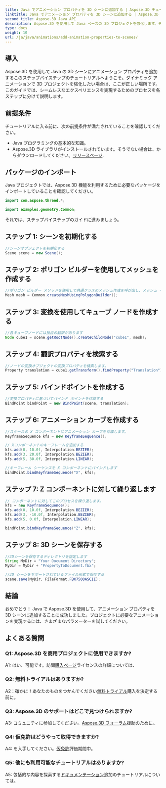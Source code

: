 ```yaml
---
title: Java でアニメーション プロパティを 3D シーンに追加する | Aspose.3D チュートリアル
linktitle: Java でアニメーション プロパティを 3D シーンに追加する | Aspose.3D チュートリアル
second_title: Aspose.3D Java API
description: Aspose.3D を使用して Java ベースの 3D プロジェクトを強化します。チュートリアルに従って、アニメーション プロパティをシームレスに追加します。
type: docs
weight: 10
url: /ja/java/animations/add-animation-properties-to-scenes/
---
```

## 導入

Aspose.3D を使用して Java の 3D シーンにアニメーション プロパティを追加するこのステップバイステップのチュートリアルへようこそ。ダイナミック アニメーションで 3D プロジェクトを強化したい場合は、ここが正しい場所です。このガイドでは、シームレスなエクスペリエンスを実現するためのプロセスを各ステップに分けて説明します。

## 前提条件

チュートリアルに入る前に、次の前提条件が満たされていることを確認してください。

- Java プログラミングの基本的な知識。
-  Aspose.3D ライブラリがインストールされています。そうでない場合は、からダウンロードしてください。[リリースページ](https://releases.aspose.com/3d/java/).

## パッケージのインポート

Java プロジェクトでは、Aspose.3D 機能を利用するために必要なパッケージをインポートしていることを確認してください。

```java
import com.aspose.threed.*;

import examples.geometry.Common;
```

それでは、ステップバイステップのガイドに進みましょう。

## ステップ 1: シーンを初期化する

```java
//シーンオブジェクトを初期化する
Scene scene = new Scene();
```

## ステップ 2: ポリゴン ビルダーを使用してメッシュを作成する

```java
//ポリゴン ビルダー メソッドを使用して共通クラスのメッシュ作成を呼び出し、メッシュ インスタンスを設定します
Mesh mesh = Common.createMeshUsingPolygonBuilder();
```

## ステップ 3: 変換を使用してキューブ ノードを作成する

```java
//各キューブノードには独自の翻訳があります
Node cube1 = scene.getRootNode().createChildNode("cube1", mesh);
```

## ステップ 4: 翻訳プロパティを検索する

```java
//ノードの変換オブジェクトの変換プロパティを検索します。
Property translation = cube1.getTransform().findProperty("Translation");
```

## ステップ 5: バインドポイントを作成する

```java
//変換プロパティに基づいてバインド ポイントを作成する
BindPoint bindPoint = new BindPoint(scene, translation);
```

## ステップ 6: アニメーション カーブを作成する

```java
//スケールの X コンポーネントにアニメーション カーブを作成します。
KeyframeSequence kfs = new KeyframeSequence();

// Xコンポーネントのキーフレームを追加する
kfs.add(0, 10.0f, Interpolation.BEZIER);
kfs.add(3, 20.0f, Interpolation.BEZIER);
kfs.add(5, 30.0f, Interpolation.LINEAR);

//キーフレーム シーケンスを X コンポーネントにバインドします
bindPoint.bindKeyframeSequence("X", kfs);
```

## ステップ 7: Z コンポーネントに対して繰り返します

```java
// コンポーネントに対してこのプロセスを繰り返します。
kfs = new KeyframeSequence();
kfs.add(0, 10.0f, Interpolation.BEZIER);
kfs.add(3, -10.0f, Interpolation.BEZIER);
kfs.add(5, 0.0f, Interpolation.LINEAR);

bindPoint.bindKeyframeSequence("Z", kfs);
```

## ステップ 8: 3D シーンを保存する

```java
//3Dシーンを保存するディレクトリを指定します
String MyDir = "Your Document Directory";
MyDir = MyDir + "PropertyToDocument.fbx";

//3D シーンをサポートされているファイル形式で保存する
scene.save(MyDir, FileFormat.FBX7500ASCII);
```

## 結論

おめでとう！ Java で Aspose.3D を使用して、アニメーション プロパティを 3D シーンに追加することに成功しました。プロジェクトに必要なアニメーションを実現するには、さまざまなパラメーターを試してください。

## よくある質問

### Q1: Aspose.3D を商用プロジェクトに使用できますか?

 A1: はい、可能です。訪問[購入ページ](https://purchase.aspose.com/buy)ライセンスの詳細については、

### Q2: 無料トライアルはありますか?

 A2：確かに！あなたのものをつかんでください[無料トライアル](https://releases.aspose.com/)購入を決定する前に。

### Q3: Aspose.3D のサポートはどこで見つけられますか?

A3: コミュニティに参加してください。[Aspose.3D フォーラム](https://forum.aspose.com/c/3d/18)援助のために。

### Q4: 仮免許はどうやって取得できますか?

 A4: を入手してください。[仮免許](https://purchase.aspose.com/temporary-license/)評価期間中。

### Q5: 他にも利用可能なチュートリアルはありますか?

 A5: 包括的な内容を探索する[ドキュメンテーション](https://reference.aspose.com/3d/java/)追加のチュートリアルについては。